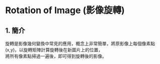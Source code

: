 # Rotation of Image (影像旋轉)
## 1. 簡介
旋轉是影像幾何變換中常見的應用，概念上非常簡單，將原影像上每個像素點 (x,y)，以旋轉矩陣計算旋轉後在新圖片上的位置，<br>
將所有像素點掃過一遍後，即可得到旋轉後的影像。
